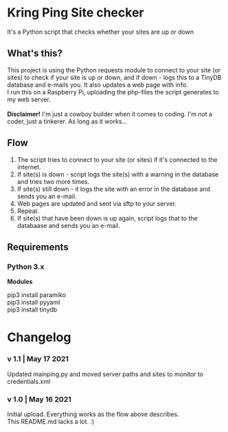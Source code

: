 # Kring Ping Site checker
It's a Python script that checks whether your sites are up or down

## What's this?
This project is using the Python requests module to connect to your site (or sites) to check if your site is up or down, and if down - logs this to a TinyDB database and e-mails you. It also updates a web page with info.<br />
I run this on a Raspberry Pi, uploading the php-files the script generates to my web server.<br /><br />
__Disclaimer!__ I'm just a cowboy builder when it comes to coding. I'm not a coder, just a tinkerer. As long as it works...

## Flow
1. The script tries to connect to your site (or sites) if it's connected to the internet.
2. If site(s) is down - script logs the site(s) with a warning in the database and tries two more times.
3. If site(s) still down - it logs the site with an error in the database and sends you an e-mail.
4. Web pages are updated and sent via sftp to your server.
5. Repeat.
6. If site(s) that have been down is up again, script logs that to the databaase and sends you an e-mail.

## Requirements

### Python 3.x

__Modules__

pip3 install paramiko <br />
pip3 install pyyaml<br />
pip3 install tinydb<br />

# Changelog

### v 1.1 | May 17 2021
Updated mainping.py and moved server paths and sites to monitor to credentials.xml

### v 1.0 | May 16 2021
Initial upload. Everything works as the flow above describes.<br />
This README.md lacks a lot. :) 
